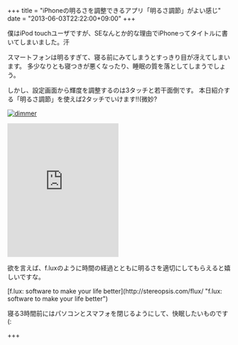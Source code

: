+++
title =  "iPhoneの明るさを調整できるアプリ「明るさ調節」がよい感じ"
date =  "2013-06-03T22:22:00+09:00"
+++
<p>僕はiPod touchユーザですが、SEなんとか的な理由でiPhoneってタイトルに書いてしまいました。汗</p>

<p>スマートフォンは明るすぎて、寝る前にみてしまうとすっきり目が冴えてしまいます。
多少なりとも寝つきが悪くなったり、睡眠の質を落としてしまうでしょう。</p>

<p>しかし、設定画面から輝度を調整するのは3タッチと若干面倒です。
本日紹介する「明るさ調節」を使えば2タッチでいけます!!(微妙?</p>

<p><a href="http://www.flickr.com/photos/68742489@N02/8936274534" title="dimmer"><img src="http://farm8.staticflickr.com/7379/8936274534_52890bab83.jpg" alt="dimmer" class="alignnone "/></a></p>

<iframe src="http://widgets.itunes.apple.com/widget.html?c=jp&brc=FFFFFF&blc=FFFFFF&trc=FFFFFF&tlc=FFFFFF&d=&t=&m=software&e=software&w=250&h=300&ids=446306807&wt=discovery&partnerId=30&affiliate_id=http%3A%2F%2Fclick.linksynergy.com%2Ffs-bin%2Fstat%3Fid%3DyzBFuHauA0k%26offerid%3D94348%26type%3D3%26subid%3D0%26tmpid%3D2192%26RD_PARM1%3D" frameborder=0 style="overflow-x:hidden;overflow-y:hidden;width:250px;height: 300px;border:0px"></iframe>

<p>欲を言えば、f.luxのように時間の経過とともに明るさを適切にしてもらえると嬉しいですな。</p>

<p>[f.lux: software to make your life better](http://stereopsis.com/flux/ "f.lux: software to make your life better")</p>

<p>寝る3時間前にはパソコンとスマフォを閉じるようにして、快眠したいものです(:</p>

+++
